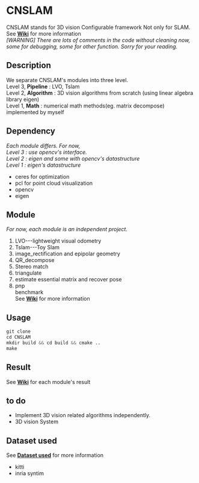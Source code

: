 # CNSLAM
CNSLAM stands for 3D vision Configurable framework Not only for SLAM.  
See **[Wiki](https://github.com/yunzhi-teng/CNSLAM/wiki)** for more information  
*\[WARNING\] There are lots of comments in the code without cleaning now, some for debugging, some for other function. Sorry for your reading.*
## Description
We separate CNSLAM's modules into three level.  
Level 3, **Pipeline** : LVO, Tslam  
Level 2, **Algorithm** : 3D vision algorithms from scratch (using linear algebra library eigen)  
Level 1, **Math** : numerical math methods(eg. matrix decompose) implemented by myself  

## Dependency
*Each module differs. For now,*  
*Level 3 : use opencv's interface.*  
*Level 2 : eigen and some with opencv's datastructure*  
*Level 1 : eigen's datastructure*  
- ceres for optimization
- pcl for point cloud visualization
- opencv
- eigen

## Module
*For now, each module is an independent project.*  
1. LVO---lightweight visual odometry  
2. Tslam---Toy Slam  
3. image_rectification and epipolar geometry
4. QR_decompose  
5. Stereo match  
6. triangulate  
7. estimate essential matrix and recover pose
8. pnp  
benchmark  
See **[Wiki](https://github.com/yunzhi-teng/CNSLAM/wiki)** for more information  
## Usage
```py
git clone  
cd CNSLAM  
mkdir build && cd build && cmake ..  
make  
```
## Result 
See **[Wiki](https://github.com/yunzhi-teng/CNSLAM/wiki)** for each module's result  
## to do
- Implement 3D vision related algorithms independently.  
- 3D vision System
## Dataset used
See **[Dataset used](https://github.com/yunzhi-teng/CNSLAM/wiki/Dataset-related)**  for more information
- kitti
- inria syntim
